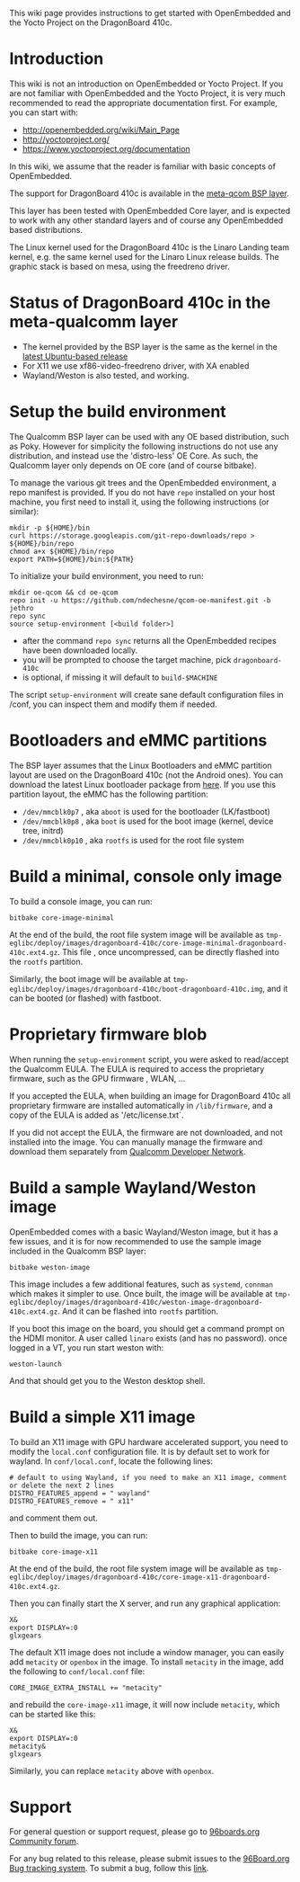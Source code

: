 This wiki page provides instructions to get started with OpenEmbedded and the Yocto Project on the DragonBoard 410c. 

# Introduction

This wiki is not an introduction on OpenEmbedded or Yocto Project. If you are not familiar with OpenEmbedded and the Yocto Project, it is very much recommended to read the appropriate documentation first. For example, you can start with:
* http://openembedded.org/wiki/Main_Page
* http://yoctoproject.org/
* https://www.yoctoproject.org/documentation

In this wiki, we assume that the reader is familiar with basic concepts of OpenEmbedded.

The support for DragonBoard 410c is available in the [meta-qcom BSP layer](https://github.com/ndechesne/meta-qcom).

This layer has been tested with OpenEmbedded Core layer, and is expected to work with any other standard layers and of course any OpenEmbedded based distributions.

The Linux kernel used for the DragonBoard 410c is the Linaro Landing team kernel, e.g. the same kernel used for the Linaro Linux release builds. The graphic stack is based on mesa, using the freedreno driver.

# Status of DragonBoard 410c in the meta-qualcomm layer

* The kernel provided by the BSP layer is the same as the kernel in the [latest Ubuntu-based release]( http://builds.96boards.org/releases/dragonboard410c/linaro/ubuntu/latest/)
* For X11 we use xf86-video-freedreno driver, with XA enabled
* Wayland/Weston is also tested, and working.

# Setup the build environment

The Qualcomm BSP layer can be used with any OE based distribution, such as Poky. However for simplicity the following instructions do not use any distribution, and instead use the 'distro-less' OE Core. As such, the Qualcomm layer only depends on OE core (and of course bitbake). 

To manage the various git trees and the OpenEmbedded environment, a repo manifest is provided. If you do not have `repo` installed on your host machine, you first need to install it, using the following instructions (or similar):

    mkdir -p ${HOME}/bin
    curl https://storage.googleapis.com/git-repo-downloads/repo > ${HOME}/bin/repo
    chmod a+x ${HOME}/bin/repo
    export PATH=${HOME}/bin:${PATH}

To initialize your build environment, you need to run:

    mkdir oe-qcom && cd oe-qcom
    repo init -u https://github.com/ndechesne/qcom-oe-manifest.git -b jethro
    repo sync
    source setup-environment [<build folder>]

* after the command `repo sync` returns all the OpenEmbedded recipes have been downloaded locally.
* you will be prompted to choose the target machine, pick `dragonboard-410c`
* <build folder> is optional, if missing it will default to `build-$MACHINE`

The script `setup-environment` will create sane default configuration files in <build folder>/conf, you can inspect them and modify them if needed.

# Bootloaders and eMMC partitions

The BSP layer assumes that the Linux Bootloaders and eMMC partition layout are used on the DragonBoard 410c (not the Android ones). You can download the latest Linux bootloader package from [here](http://builds.96boards.org/releases/dragonboard410c/linaro/rescue/latest/). If you use this partition layout, the eMMC has the following partition:

* `/dev/mmcblk0p7` , aka `aboot` is used for the bootloader (LK/fastboot)
* `/dev/mmcblk0p8` , aka `boot` is used for the boot image (kernel, device tree, initrd)
* `/dev/mmcblk0p10` , aka `rootfs` is used for the root file system
 
# Build a minimal, console only image

To build a console image, you can run:

    bitbake core-image-minimal

At the end of the build, the root file system image will be available as `tmp-eglibc/deploy/images/dragonboard-410c/core-image-minimal-dragonboard-410c.ext4.gz`. This file , once uncompressed, can be directly flashed into the `rootfs` partition.

Similarly, the boot image will be available at `tmp-eglibc/deploy/images/dragonboard-410c/boot-dragonboard-410c.img`, and it can be booted (or flashed) with fastboot.

# Proprietary firmware blob

When running the `setup-environment` script, you were asked to read/accept the Qualcomm EULA. The EULA is required to access the proprietary firmware, such as the GPU firmware , WLAN, ... 

If you accepted the EULA, when building an image for DragonBoard 410c all proprietary firmware are installed automatically in `/lib/firmware`, and a copy of the EULA is added as '/etc/license.txt`. 

If you did not accept the EULA, the firmware are not downloaded, and not installed into the image. You can manually manage the firmware and download them separately from [Qualcomm Developer Network](https://developer.qualcomm.com/download/linux-ubuntu-board-support-package-v1.1.zip). 

# Build a sample Wayland/Weston image

OpenEmbedded comes with a basic Wayland/Weston image, but it has a few issues, and it is for now recommended to use the sample image included in the Qualcomm BSP layer:

    bitbake weston-image

This image includes a few additional features, such as `systemd`, `connman` which makes it simpler to use. Once built, the image will be available at `tmp-eglibc/deploy/images/dragonboard-410c/weston-image-dragonboard-410c.ext4.gz`. And it can be flashed into `rootfs` partition.

If you boot this image on the board, you should get a command prompt on the HDMI monitor. A user called `linaro` exists (and has no password). once logged in a VT, you run start weston with:

    weston-launch

And that should get you to the Weston desktop shell.

# Build a simple X11 image

To build an X11 image with GPU hardware accelerated support, you need to modify the `local.conf` configuration file. It is by default set to work for wayland. In `conf/local.conf`, locate the following lines:

    # default to using Wayland, if you need to make an X11 image, comment or delete the next 2 lines
    DISTRO_FEATURES_append = " wayland"
    DISTRO_FEATURES_remove = " x11"

and comment them out.

Then to build the image, you can run:

    bitbake core-image-x11

At the end of the build, the root file system image will be available as `tmp-eglibc/deploy/images/dragonboard-410c/core-image-x11-dragonboard-410c.ext4.gz`.

Then you can finally start the X server, and run any graphical application:

    X&
    export DISPLAY=:0
    glxgears

The default X11 image does not include a window manager, you can easily add `metacity` or `openbox` in the image. To install `metacity` in the image, add the following to `conf/local.conf` file:

    CORE_IMAGE_EXTRA_INSTALL += "metacity"

and rebuild the `core-image-x11` image, it will now include `metacity`, which can be started like this:

    X&
    export DISPLAY=:0
    metacity&
    glxgears

Similarly, you can replace `metacity` above with `openbox`.

# Support

For general question or support request, please go to [96boards.org Community forum](https://www.96boards.org/forums/forum/products/dragonboard410c/).

For any bug related to this release, please submit issues to the [96Board.org Bug tracking system](https://bugs.96boards.org/). To submit a bug, follow this [link](https://bugs.96boards.org/enter_bug.cgi?product=Dragonboard%20410c).